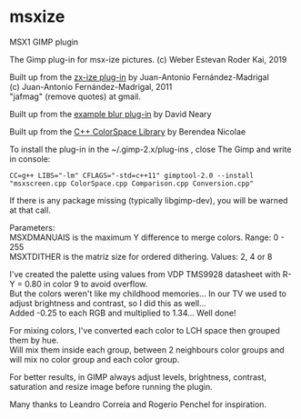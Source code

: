 # msxize
MSX1 GIMP plugin

The Gimp plug-in for msx-ize pictures.
(c) Weber Estevan Roder Kai, 2019

Built up from the [zx-ize plug-in](http://jafma.net/software/zxscreen/) by Juan-Antonio Fernández-Madrigal  
(c) Juan-Antonio Fernández-Madrigal, 2011  
"jafmag" (remove quotes) at gmail.

Built up from the [example blur plug-in](http://developer.gimp.org/writing-a-plug-in/1/index.html) by David Neary  

Built up from the [C++ ColorSpace Library](https://github.com/berendeanicolae/ColorSpace) by Berendea Nicolae  

To install the plug-in in the ~/.gimp-2.x/plug-ins , close The Gimp and write in console:
	
`CC=g++ LIBS="-lm" CFLAGS="-std=c++11" gimptool-2.0 --install "msxscreen.cpp ColorSpace.cpp Comparison.cpp Conversion.cpp"`
	
If there is any package missing (typically libgimp-dev), you will be warned at that call.

Parameters:  
MSXDMANUAIS is the maximum Y difference to merge colors. Range: 0 - 255  
MSXTDITHER is the matriz size for ordered dithering. Values: 2, 4 or 8

I've created the palette using values from VDP TMS9928 datasheet with R-Y = 0.80 in color 9 to avoid overflow.  
But the colors weren't like my childhood memories... In our TV we used to adjust brightness and contrast, so I did this as well...  
Added -0.25 to each RGB and multiplied to 1.34...  Well done!

For mixing colors, I've converted each color to LCH space then grouped them by hue.  
Will mix them inside each group, between 2 neighbours color groups and will mix no color group and each color group.

For better results, in GIMP always adjust levels, brightness, contrast, saturation and resize image before running the plugin.

Many thanks to Leandro Correia and Rogerio Penchel for inspiration.
